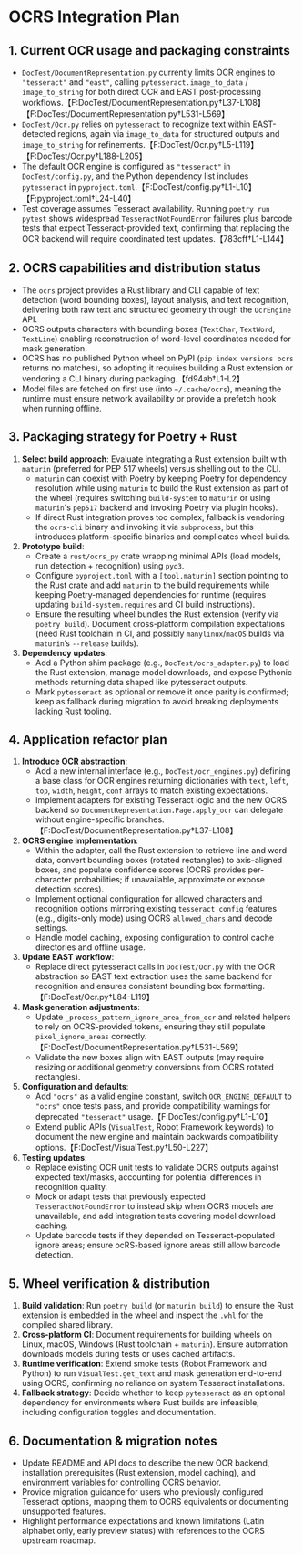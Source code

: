 # OCRS Integration Plan

## 1. Current OCR usage and packaging constraints
- `DocTest/DocumentRepresentation.py` currently limits OCR engines to `"tesseract"` and `"east"`, calling `pytesseract.image_to_data` / `image_to_string` for both direct OCR and EAST post-processing workflows.【F:DocTest/DocumentRepresentation.py†L37-L108】【F:DocTest/DocumentRepresentation.py†L531-L569】
- `DocTest/Ocr.py` relies on `pytesseract` to recognize text within EAST-detected regions, again via `image_to_data` for structured outputs and `image_to_string` for refinements.【F:DocTest/Ocr.py†L5-L119】【F:DocTest/Ocr.py†L188-L205】
- The default OCR engine is configured as `"tesseract"` in `DocTest/config.py`, and the Python dependency list includes `pytesseract` in `pyproject.toml`.【F:DocTest/config.py†L1-L10】【F:pyproject.toml†L24-L40】
- Test coverage assumes Tesseract availability. Running `poetry run pytest` shows widespread `TesseractNotFoundError` failures plus barcode tests that expect Tesseract-provided text, confirming that replacing the OCR backend will require coordinated test updates.【783cff†L1-L144】

## 2. OCRS capabilities and distribution status
- The `ocrs` project provides a Rust library and CLI capable of text detection (word bounding boxes), layout analysis, and text recognition, delivering both raw text and structured geometry through the `OcrEngine` API.
- OCRS outputs characters with bounding boxes (`TextChar`, `TextWord`, `TextLine`) enabling reconstruction of word-level coordinates needed for mask generation.
- OCRS has no published Python wheel on PyPI (`pip index versions ocrs` returns no matches), so adopting it requires building a Rust extension or vendoring a CLI binary during packaging.【fd94ab†L1-L2】
- Model files are fetched on first use (into `~/.cache/ocrs`), meaning the runtime must ensure network availability or provide a prefetch hook when running offline.

## 3. Packaging strategy for Poetry + Rust
1. **Select build approach**: Evaluate integrating a Rust extension built with `maturin` (preferred for PEP 517 wheels) versus shelling out to the CLI.
   - `maturin` can coexist with Poetry by keeping Poetry for dependency resolution while using `maturin` to build the Rust extension as part of the wheel (requires switching `build-system` to `maturin` or using `maturin`'s `pep517` backend and invoking Poetry via plugin hooks).
   - If direct Rust integration proves too complex, fallback is vendoring the `ocrs-cli` binary and invoking it via `subprocess`, but this introduces platform-specific binaries and complicates wheel builds.
2. **Prototype build**:
   - Create a `rust/ocrs_py` crate wrapping minimal APIs (load models, run detection + recognition) using `pyo3`.
   - Configure `pyproject.toml` with a `[tool.maturin]` section pointing to the Rust crate and add `maturin` to the build requirements while keeping Poetry-managed dependencies for runtime (requires updating `build-system.requires` and CI build instructions).
   - Ensure the resulting wheel bundles the Rust extension (verify via `poetry build`). Document cross-platform compilation expectations (need Rust toolchain in CI, and possibly `manylinux`/`macOS` builds via `maturin`’s `--release` builds).
3. **Dependency updates**:
   - Add a Python shim package (e.g., `DocTest/ocrs_adapter.py`) to load the Rust extension, manage model downloads, and expose Pythonic methods returning data shaped like pytesseract outputs.
   - Mark `pytesseract` as optional or remove it once parity is confirmed; keep as fallback during migration to avoid breaking deployments lacking Rust tooling.

## 4. Application refactor plan
1. **Introduce OCR abstraction**:
   - Add a new internal interface (e.g., `DocTest/ocr_engines.py`) defining a base class for OCR engines returning dictionaries with `text`, `left`, `top`, `width`, `height`, `conf` arrays to match existing expectations.
   - Implement adapters for existing Tesseract logic and the new OCRS backend so `DocumentRepresentation.Page.apply_ocr` can delegate without engine-specific branches.【F:DocTest/DocumentRepresentation.py†L37-L108】
2. **OCRS engine implementation**:
   - Within the adapter, call the Rust extension to retrieve line and word data, convert bounding boxes (rotated rectangles) to axis-aligned boxes, and populate confidence scores (OCRS provides per-character probabilities; if unavailable, approximate or expose detection scores).
   - Implement optional configuration for allowed characters and recognition options mirroring existing `tesseract_config` features (e.g., digits-only mode) using OCRS `allowed_chars` and decode settings.
   - Handle model caching, exposing configuration to control cache directories and offline usage.
3. **Update EAST workflow**:
   - Replace direct pytesseract calls in `DocTest/Ocr.py` with the OCR abstraction so EAST text extraction uses the same backend for recognition and ensures consistent bounding box formatting.【F:DocTest/Ocr.py†L84-L119】
4. **Mask generation adjustments**:
   - Update `_process_pattern_ignore_area_from_ocr` and related helpers to rely on OCRS-provided tokens, ensuring they still populate `pixel_ignore_areas` correctly.【F:DocTest/DocumentRepresentation.py†L531-L569】
   - Validate the new boxes align with EAST outputs (may require resizing or additional geometry conversions from OCRS rotated rectangles).
5. **Configuration and defaults**:
   - Add `"ocrs"` as a valid engine constant, switch `OCR_ENGINE_DEFAULT` to `"ocrs"` once tests pass, and provide compatibility warnings for deprecated `"tesseract"` usage.【F:DocTest/config.py†L1-L10】
   - Extend public APIs (`VisualTest`, Robot Framework keywords) to document the new engine and maintain backwards compatibility options.【F:DocTest/VisualTest.py†L50-L227】
6. **Testing updates**:
   - Replace existing OCR unit tests to validate OCRS outputs against expected text/masks, accounting for potential differences in recognition quality.
   - Mock or adapt tests that previously expected `TesseractNotFoundError` to instead skip when OCRS models are unavailable, and add integration tests covering model download caching.
   - Update barcode tests if they depended on Tesseract-populated ignore areas; ensure ocRS-based ignore areas still allow barcode detection.

## 5. Wheel verification & distribution
1. **Build validation**: Run `poetry build` (or `maturin build`) to ensure the Rust extension is embedded in the wheel and inspect the `.whl` for the compiled shared library.
2. **Cross-platform CI**: Document requirements for building wheels on Linux, macOS, Windows (Rust toolchain + `maturin`). Ensure automation downloads models during tests or uses cached artifacts.
3. **Runtime verification**: Extend smoke tests (Robot Framework and Python) to run `VisualTest.get_text` and mask generation end-to-end using OCRS, confirming no reliance on system Tesseract installations.
4. **Fallback strategy**: Decide whether to keep `pytesseract` as an optional dependency for environments where Rust builds are infeasible, including configuration toggles and documentation.

## 6. Documentation & migration notes
- Update README and API docs to describe the new OCR backend, installation prerequisites (Rust extension, model caching), and environment variables for controlling OCRS behavior.
- Provide migration guidance for users who previously configured Tesseract options, mapping them to OCRS equivalents or documenting unsupported features.
- Highlight performance expectations and known limitations (Latin alphabet only, early preview status) with references to the OCRS upstream roadmap.

